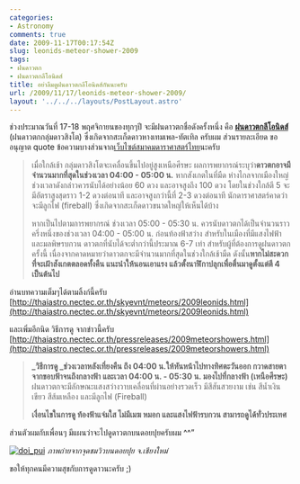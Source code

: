 ```yaml
---
categories:
- Astronomy
comments: true
date: 2009-11-17T00:17:54Z
slug: leonids-meteor-shower-2009
tags:
- ฝนดาวตก
- ฝนดาวตกลีโอนิดส์
title: อย่าลืมดูฝนดาวตกลีโอนิดส์กันนะครับ
url: /2009/11/17/leonids-meteor-shower-2009/
layout: '../../../layouts/PostLayout.astro'
---
```


ช่วงประมาณวันที่ 17-18 พฤศจิกายนของทุกๆปี จะมีฝนดาวตกชื่อดังครั้งหนึ่ง คือ **[ฝนดาวตกลีโอนิดส์](http://th.wikipedia.org/wiki/%E0%B8%9D%E0%B8%99%E0%B8%94%E0%B8%B2%E0%B8%A7%E0%B8%95%E0%B8%81%E0%B8%AA%E0%B8%B4%E0%B8%87%E0%B9%82%E0%B8%95)** (ฝนดาวตกกลุ่มดาวสิงโต) ซึ่งเกิดจากสะเก็ดดาวหางเทมเพล-ทัตเทิล ครับผม ส่วนรายละเอียด ขออนุญาต quote ข้อความบางส่วนจาก[เว็บไซต์สมาคมดาราศาสตร์ไทย](http://thaiastro.nectec.or.th)นะครับ



>
>
> เมื่อใกล้เช้า กลุ่มดาวสิงโตจะเคลื่อนขึ้นไปอยู่สูงเหนือศีรษะ ผลการพยากรณ์ระบุว่า**ดาวตกอาจมีจำนวนมากที่สุดในช่วงเวลา 04:00 - 05:00 น.** หากสังเกตในที่มืด ห่างไกลจากเมืองใหญ่ ช่วงเวลาดังกล่าวควรนับได้อย่างน้อย 60 ดวง และอาจสูงถึง 100 ดวง โดยในช่วงใกล้ตี 5 จะมีอัตราสูงสุดราว 1-2 ดวงต่อนาที และอาจสูงกว่านี้ที่ 2-3 ดวงต่อนาที นักดาราศาสตร์คาดว่าจะมีลูกไฟ (fireball) ซึ่งเกิดจากสะเก็ดดาวขนาดใหญ่ให้เห็นได้บ้าง
>
>
>
> หากเป็นไปตามการพยากรณ์ ช่วงเวลา 05:00 - 05:30 น. ควรนับดาวตกได้เป็นจำนวนราวครึ่งหนึ่งของช่วงเวลา 04:00 - 05:00 น. ก่อนท้องฟ้าสว่าง สำหรับในเมืองที่มีแสงไฟฟ้าและมลพิษรบกวน ดาวตกที่นับได้จะต่ำกว่านี้ประมาณ 6-7 เท่า สำหรับผู้ที่ต้องการดูฝนดาวตกครั้งนี้ เนื่องจากคาดหมายว่าดาวตกจะมีจำนวนมากที่สุดในช่วงใกล้เช้ามืด ดังนั้น**หากไม่สะดวกที่จะเฝ้าสังเกตตลอดทั้งคืน แนะนำให้นอนเอาแรง แล้วตั้งนาฬิกาปลุกเพื่อตื่นมาดูตั้งแต่ตี 4 เป็นต้นไป**



อ่านบทความเต็มๆได้ตามลิ้งก์นี้ครับ [http://thaiastro.nectec.or.th/skyevnt/meteors/2009leonids.html](http://thaiastro.nectec.or.th/skyevnt/meteors/2009leonids.html)



และเพิ่มอีกนิด วิธีการดู จากข่าวนี้ครับ [http://thaiastro.nectec.or.th/pressreleases/2009meteorshowers.html](http://thaiastro.nectec.or.th/pressreleases/2009meteorshowers.html)



>
>
> **_วิธีการดู _**ช่วงเวลาหลังเที่ยงคืน ถึง 04:00 น.ให้หันหน้าไป**ทางทิศตะวันออก กวาดสายตาจากขอบฟ้าจนถึงกลางฟ้า และเวลา 04:00 น. - 05:30 น. มองไปที่กลางฟ้า (เหนือศีรษะ)** ฝนดาวตกจะมีลักษณะแสงสว่างวาบเคลื่อนที่ผ่านอย่างรวดเร็ว มีสีสันสวยงาม เช่น สีน้ำเงินเขียว สีส้มเหลือง และมีลูกไฟ (Fireball)
>
>
>
> **เงื่อนไขในการดู ท้องฟ้าแจ่มใส ไม่มีเมฆ หมอก และแสงไฟฟ้ารบกวน สามารถดูได้ทั่วประเทศ**



ส่วนตัวผมกับเพื่อนๆ มีแผนว่าจะไปดูดาวตกบนดอยปุยครับผม ^^”



[![doi_pui](https://armno.in.th/wp-content/uploads/2009/11/doi_pui_thumb.jpg)](https://armno.in.th/wp-content/uploads/2009/11/doi_pui.jpg)
_ภาพถ่ายจากจุดชมวิวบนดอยปุย จ.เชียงใหม่_



ขอให้ทุกคนมีความสุขกับการดูดาวนะครับ ;)
